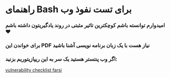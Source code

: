 # راهنمای Bash برای تست نفوذ وب

### امیدوارم توانسته باشم کوچکترین تاثیر مثبتی در روند یادگیریتون داشته باشم❤️
### برای خواندن این PDF نیاز هست با یک زبان برنامه نویسی آشنا باشید

### اگر وب پنتستر هستید یک سر به این ریپازیتوریم بزنید:
[vulnerability checklist farsi](https://github.com/galaxy-sc/vulnerability-Checklist-farsi)
